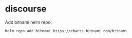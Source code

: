 # discourse

Add bitnami helm repo:
```bash
helm repo add bitnami https://charts.bitnami.com/bitnami
```

